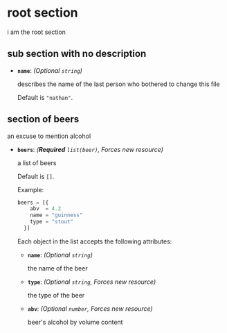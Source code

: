 # root section

i am the root section

## sub section with no description

- **`name`**: *(Optional `string`)*

  describes the name of the last person who bothered to change this file

  Default is `"nathan"`.

## section of beers

an excuse to mention alcohol

- **`beers`**: *(**Required** `list(beer)`, Forces new resource)*

  a list of beers

  Default is `[]`.

  Example:

  ```terraform
  beers = [{
      abv  = 4.2
      name = "guinness"
      type = "stout"
    }]
  ```

  Each object in the list accepts the following attributes:

  - **`name`**: *(Optional `string`)*

    the name of the beer

  - **`type`**: *(Optional `string`, Forces new resource)*

    the type of the beer

  - **`abv`**: *(Optional `number`, Forces new resource)*

    beer's alcohol by volume content

